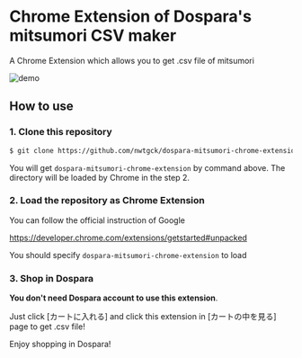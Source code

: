 # Chrome Extension of Dospara's mitsumori CSV maker

A Chrome Extension which allows you to get .csv file of mitsumori

![demo](demo-img/demo.gif)


## How to use

### 1. Clone this repository

```sh
$ git clone https://github.com/nwtgck/dospara-mitsumori-chrome-extension.git
```
You will get `dospara-mitsumori-chrome-extension` by command above. The directory will be loaded by Chrome in the step 2.

### 2. Load the repository as Chrome Extension

You can follow the official instruction of Google

https://developer.chrome.com/extensions/getstarted#unpacked

You should specify `dospara-mitsumori-chrome-extension` to load

### 3. Shop in Dospara

**You don't need Dospara account to use this extension**.

Just click [カートに入れる] and click this extension in [カートの中を見る] page to get .csv file!

Enjoy shopping in Dospara!
